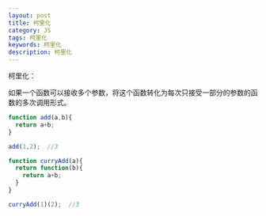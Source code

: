 ```yaml
---
layout: post
title: 柯里化
category: JS
tags: 柯里化
keywords: 柯里化
description: 柯里化
---
```


柯里化：

如果一个函数可以接收多个参数，将这个函数转化为每次只接受一部分的参数的函数的多次调用形式。

```js
function add(a,b){
  return a+b;
}

add(1,2);  //3

function curryAdd(a){
  return function(b){
    return a+b;
  }
}

curryAdd(1)(2);  //3

```
